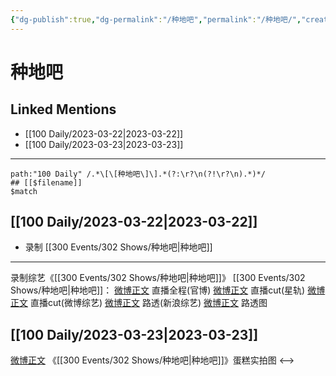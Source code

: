```yaml
---
{"dg-publish":true,"dg-permalink":"/种地吧","permalink":"/种地吧/","created":"2023-03-23T12:54:19.727+08:00","updated":"2023-03-31T21:33:43.132+08:00"}
---
```


# 种地吧

## Linked Mentions
- [[100 Daily/2023-03-22\|2023-03-22]]
- [[100 Daily/2023-03-23\|2023-03-23]]


---

```expander
path:"100 Daily" /.*\[\[种地吧\]\].*(?:\r?\n(?!\r?\n).*)*/
## [[$filename]]
$match
```
## [[100 Daily/2023-03-22\|2023-03-22]]
  - 录制 [[300 Events/302 Shows/种地吧\|种地吧]]
---
录制综艺《[[300 Events/302 Shows/种地吧\|种地吧]]》
[[300 Events/302 Shows/种地吧\|种地吧]]：
[微博正文](https://weibo.com/7781218487/4882023153667671) 直播全程(官博)
[微博正文](https://weibo.com/6466290670/4882074995002672) 直播cut(星轨)
[微博正文](https://weibo.com/2110705772/4882076677703930) 直播cut(微博综艺)
[微博正文](https://weibo.com/1878335471/4882076556067845) 路透(新浪综艺)
[微博正文](https://weibo.com/3199780861/4882088493056701) 路透图
## [[100 Daily/2023-03-23\|2023-03-23]]
[微博正文](https://weibo.com/detail/4882572729386192) 《[[300 Events/302 Shows/种地吧\|种地吧]]》蛋糕实拍图
<-->